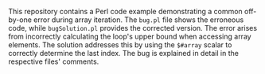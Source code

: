 This repository contains a Perl code example demonstrating a common off-by-one error during array iteration. The `bug.pl` file shows the erroneous code, while `bugSolution.pl` provides the corrected version. The error arises from incorrectly calculating the loop's upper bound when accessing array elements.  The solution addresses this by using the `$#array` scalar to correctly determine the last index. The bug is explained in detail in the respective files' comments.
